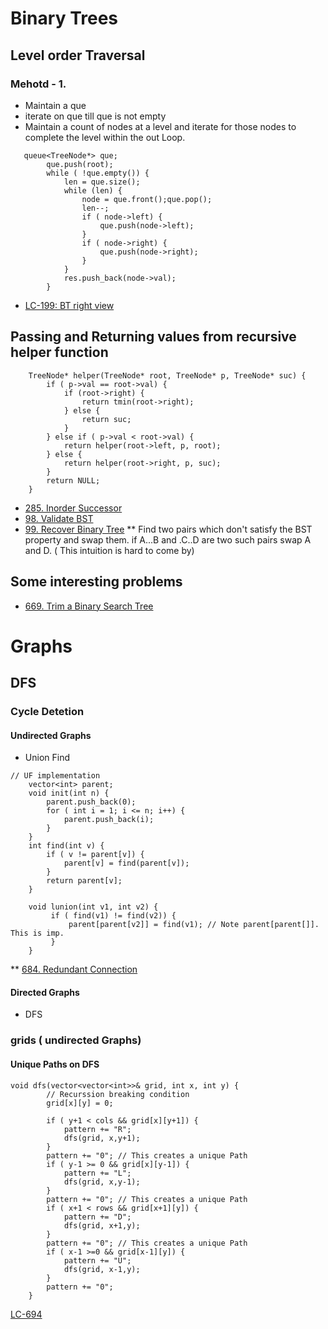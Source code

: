 # Binary Trees
## Level order Traversal
### Mehotd - 1.
* Maintain a que 
* iterate on que till que is not empty
* Maintain a count of nodes at a level and iterate for those nodes to complete the level within the out Loop.
```
   queue<TreeNode*> que;
        que.push(root);
        while ( !que.empty()) {
            len = que.size();
            while (len) {
                node = que.front();que.pop();
                len--;
                if ( node->left) {
                    que.push(node->left);
                } 
                if ( node->right) {
                    que.push(node->right);
                }
            }
            res.push_back(node->val);
        }
```
* [LC-199: BT right view](https://leetcode.com/problems/binary-tree-right-side-view/)

## Passing and Returning values from recursive helper function
```
    TreeNode* helper(TreeNode* root, TreeNode* p, TreeNode* suc) {
        if ( p->val == root->val) {
            if (root->right) {
                return tmin(root->right);
            } else {
                return suc;
            }
        } else if ( p->val < root->val) {
            return helper(root->left, p, root);    
        } else {
            return helper(root->right, p, suc);
        }
        return NULL;
    }
```
* [285. Inorder Successor](https://leetcode.com/problems/inorder-successor-in-bst/)
* [98. Validate BST](https://leetcode.com/problems/validate-binary-search-tree/)
* [99. Recover Binary Tree](https://leetcode.com/problems/recover-binary-search-tree/)
** Find two pairs which don't satisfy the BST property and swap them. 
    if A...B and .C..D are two such pairs swap A and D. ( This intuition is hard to come by)


## Some interesting problems
* [669. Trim a Binary Search Tree](https://leetcode.com/problems/trim-a-binary-search-tree/)

# Graphs
## DFS 
### Cycle Detetion
####    Undirected Graphs
* Union Find
```
// UF implementation
    vector<int> parent;
    void init(int n) {
        parent.push_back(0);
        for ( int i = 1; i <= n; i++) {
            parent.push_back(i);
        }
    }
    int find(int v) {
        if ( v != parent[v]) {
            parent[v] = find(parent[v]);
        }
        return parent[v];
    }

    void lunion(int v1, int v2) {
         if ( find(v1) != find(v2)) {
             parent[parent[v2]] = find(v1); // Note parent[parent[]]. This is imp.
         }
    }
```
** [684. Redundant Connection](https://leetcode.com/problems/redundant-connection/)
####    Directed Graphs
* DFS
### grids ( undirected Graphs) 
#### Unique Paths on DFS
```
void dfs(vector<vector<int>>& grid, int x, int y) {
        // Recurssion breaking condition
        grid[x][y] = 0;

        if ( y+1 < cols && grid[x][y+1]) {
            pattern += "R";
            dfs(grid, x,y+1);
        }
        pattern += "0"; // This creates a unique Path 
        if ( y-1 >= 0 && grid[x][y-1]) {
            pattern += "L";
            dfs(grid, x,y-1);
        }
        pattern += "0"; // This creates a unique Path 
        if ( x+1 < rows && grid[x+1][y]) {
            pattern += "D";
            dfs(grid, x+1,y);
        }
        pattern += "0"; // This creates a unique Path 
        if ( x-1 >=0 && grid[x-1][y]) {
            pattern += "U";
            dfs(grid, x-1,y);
        }
        pattern += "0";
    }
```
[LC-694](https://leetcode.com/problems/number-of-distinct-islands/)
